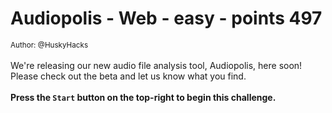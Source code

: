 # Audiopolis - Web - easy - points 497


 <small>Author: @HuskyHacks</small><br><br>We're releasing our new audio file analysis tool, Audiopolis, here soon! Please check out the beta and let us know what you find. <br><br>
<b>Press the <code>Start</code> button on the top-right to begin this challenge.</b>
